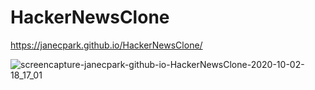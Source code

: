 # HackerNewsClone
https://janecpark.github.io/HackerNewsClone/

![screencapture-janecpark-github-io-HackerNewsClone-2020-10-02-18_17_01](https://user-images.githubusercontent.com/54093944/94980112-ae16a280-04db-11eb-975b-cfe416ffe68f.png)
